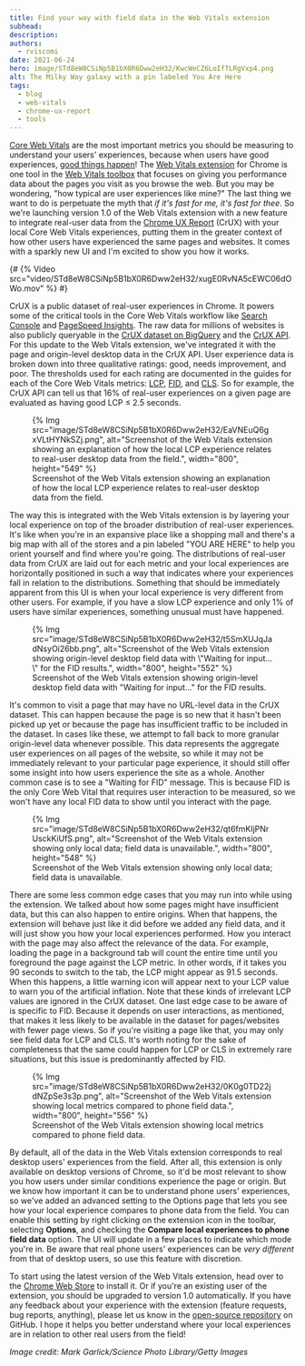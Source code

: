 ```yaml
---
title: Find your way with field data in the Web Vitals extension
subhead:
description:
authors:
  - rviscomi
date: 2021-06-24
hero: image/STd8eW8CSiNp5B1bX0R6Dww2eH32/KwcWeCZ6LoIfTLRgVxp4.png
alt: The Milky Way galaxy with a pin labeled You Are Here
tags:
  - blog
  - web-vitals
  - chrome-ux-report
  - tools
---
```


[Core Web Vitals](https://web.dev/vitals) are the most important metrics you should be measuring to understand your users' experiences, because when users have good experiences, [good things happen](https://wpostats.com/)! The [Web Vitals extension](https://chrome.google.com/webstore/detail/web-vitals/ahfhijdlegdabablpippeagghigmibma?hl=en) for Chrome is one tool in the [Web Vitals toolbox](https://web.dev/vitals-tools/) that focuses on giving you performance data about the pages you visit as you browse the web. But you may be wondering, "how typical are user experiences like mine?" The last thing we want to do is perpetuate the myth that _if it's fast for me, it's fast for thee_. So we're launching version 1.0 of the Web Vitals extension with a new feature to integrate real-user data from the [Chrome UX Report](https://web.dev/chrome-ux-report/) (CrUX) with your local Core Web Vitals experiences, putting them in the greater context of how other users have experienced the same pages and websites. It comes with a sparkly new UI and I'm excited to show you how it works.

{# {% Video src="video/STd8eW8CSiNp5B1bX0R6Dww2eH32/xugE0RvNA5cEWC06dOWo.mov" %} #}

CrUX is a public dataset of real-user experiences in Chrome. It powers some of the critical tools in the Core Web Vitals workflow like [Search Console](https://support.google.com/webmasters/answer/9205520#about_data) and [PageSpeed Insights](https://developers.google.com/speed/docs/insights/v5/about#crux). The raw data for millions of websites is also publicly queryable in the [CrUX dataset on BigQuery](https://web.dev/chrome-ux-report-bigquery) and the [CrUX API](https://web.dev/chrome-ux-report-api). For this update to the Web Vitals extension, we've integrated it with the page and origin-level desktop data in the CrUX API. User experience data is broken down into three qualitative ratings: good, needs improvement, and poor. The thresholds used for each rating are documented in the guides for each of the Core Web Vitals metrics: [LCP](https://web.dev/lcp/#what-is-lcp), [FID](https://web.dev/fid/#what-is-fid), and [CLS](https://web.dev/cls/#what-is-a-good-cls-score). So for example, the CrUX API can tell us that 16% of real-user experiences on a given page are evaluated as having good LCP ≤ 2.5 seconds.

<figure class="w-figure">
{% Img src="image/STd8eW8CSiNp5B1bX0R6Dww2eH32/EaVNEuQ6gxVLtHYNkSZj.png", alt="Screenshot of the Web Vitals extension showing an explanation of how the local LCP experience relates to real-user desktop data from the field.", width="800", height="549" %}
  <figcaption class="w-figcaption">
    Screenshot of the Web Vitals extension showing an explanation of how the local LCP experience relates to real-user desktop data from the field.
  </figcaption>
</figure>

The way this is integrated with the Web Vitals extension is by layering your local experience on top of the broader distribution of real-user experiences. It's like when you're in an expansive place like a shopping mall and there's a big map with all of the stores and a pin labeled "YOU ARE HERE" to help you orient yourself and find where you're going. The distributions of real-user data from CrUX are laid out for each metric and your local experiences are horizontally positioned in such a way that indicates where your experiences fall in relation to the distributions. Something that should be immediately apparent from this UI is when your local experience is very different from other users. For example, if you have a slow LCP experience and only 1% of users have similar experiences, something unusual must have happened.

<figure class="w-figure">
{% Img src="image/STd8eW8CSiNp5B1bX0R6Dww2eH32/t5SmXUJqJadNsyOi26bb.png", alt="Screenshot of the Web Vitals extension showing origin-level desktop field data with \"Waiting for input…\" for the FID results.", width="800", height="552" %}
  <figcaption class="w-figcaption">
    Screenshot of the Web Vitals extension showing origin-level desktop field data with "Waiting for input…" for the FID results.
  </figcaption>
</figure>

It's common to visit a page that may have no URL-level data in the CrUX dataset. This can happen because the page is so new that it hasn't been picked up yet or because the page has insufficient traffic to be included in the dataset. In cases like these, we attempt to fall back to more granular origin-level data whenever possible. This data represents the aggregate user experiences on all pages of the website, so while it may not be immediately relevant to your particular page experience, it should still offer some insight into how users experience the site as a whole. Another common case is to see a "Waiting for FID" message. This is because FID is the only Core Web Vital that requires user interaction to be measured, so we won't have any local FID data to show until you interact with the page.

<figure class="w-figure">
{% Img src="image/STd8eW8CSiNp5B1bX0R6Dww2eH32/qt6fmKIjPNrUsckKiUfS.png", alt="Screenshot of the Web Vitals extension showing only local data; field data is unavailable.", width="800", height="548" %}
  <figcaption class="w-figcaption">
    Screenshot of the Web Vitals extension showing only local data; field data is unavailable.
  </figcaption>
</figure>

There are some less common edge cases that you may run into while using the extension. We talked about how some pages might have insufficient data, but this can also happen to entire origins. When that happens, the extension will behave just like it did before we added any field data, and it will just show you how your local experiences performed. How you interact with the page may also affect the relevance of the data. For example, loading the page in a background tab will count the entire time until you foreground the page against the LCP metric. In other words, if it takes you 90 seconds to switch to the tab, the LCP might appear as 91.5 seconds. When this happens, a little warning icon will appear next to your LCP value to warn you of the artificial inflation. Note that these kinds of irrelevant LCP values are ignored in the CrUX dataset. One last edge case to be aware of is specific to FID. Because it depends on user interactions, as mentioned, that makes it less likely to be available in the dataset for pages/websites with fewer page views. So if you're visiting a page like that, you may only see field data for LCP and CLS. It's worth noting for the sake of completeness that the same could happen for LCP or CLS in extremely rare situations, but this issue is predominantly affected by FID.

<figure class="w-figure">
{% Img src="image/STd8eW8CSiNp5B1bX0R6Dww2eH32/0K0g0TD22jdNZpSe3s3p.png", alt="Screenshot of the Web Vitals extension showing local metrics compared to phone field data.", width="800", height="556" %}
  <figcaption class="w-figcaption">
    Screenshot of the Web Vitals extension showing local metrics compared to phone field data.
  </figcaption>
</figure>

By default, all of the data in the Web Vitals extension corresponds to real desktop users' experiences from the field. After all, this extension is only available on desktop versions of Chrome, so it'd be most relevant to show you how users under similar conditions experience the page or origin. But we know how important it can be to understand phone users' experiences, so we've added an advanced setting to the Options page that lets you see how your local experience compares to phone data from the field. You can enable this setting by right clicking on the extension icon in the toolbar, selecting **Options**, and checking the **Compare local experiences to phone field data** option. The UI will update in a few places to indicate which mode you're in. Be aware that real phone users' experiences can be _very different_ from that of desktop users, so use this feature with discretion.

To start using the latest version of the Web Vitals extension, head over to the [Chrome Web Store](https://chrome.google.com/webstore/detail/web-vitals/ahfhijdlegdabablpippeagghigmibma?hl=en) to install it. Or if you're an existing user of the extension, you should be upgraded to version 1.0 automatically. If you have any feedback about your experience with the extension (feature requests, bug reports, anything), please let us know in the [open-source repository](https://github.com/GoogleChrome/web-vitals-extension) on GitHub. I hope it helps you better understand where your local experiences are in relation to other real users from the field!

_Image credit: Mark Garlick/Science Photo Library/Getty Images_
